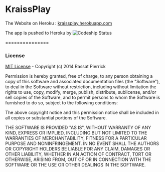 KraissPlay
==========

The Website on Heroku : [kraissplay.herokuapp.com](http://kraissplay.herokuapp.com/)

The app is pushed to Heroku by  ![Codeship Status](https://www.codeship.io/projects/d689bbc0-c3e9-0131-fafb-2a0ce8d9c051/status)

===============
### License ###
[MIT License](http://opensource.org/licenses/MIT) - Copyright (c) 2014 Rassat Pierrick

Permission is hereby granted, free of charge, to any person obtaining a copy
of this software and associated documentation files (the "Software"), to deal
in the Software without restriction, including without limitation the rights
to use, copy, modify, merge, publish, distribute, sublicense, and/or sell
copies of the Software, and to permit persons to whom the Software is
furnished to do so, subject to the following conditions:

The above copyright notice and this permission notice shall be included in
all copies or substantial portions of the Software.

THE SOFTWARE IS PROVIDED "AS IS", WITHOUT WARRANTY OF ANY KIND, EXPRESS OR
IMPLIED, INCLUDING BUT NOT LIMITED TO THE WARRANTIES OF MERCHANTABILITY,
FITNESS FOR A PARTICULAR PURPOSE AND NONINFRINGEMENT. IN NO EVENT SHALL THE
AUTHORS OR COPYRIGHT HOLDERS BE LIABLE FOR ANY CLAIM, DAMAGES OR OTHER
LIABILITY, WHETHER IN AN ACTION OF CONTRACT, TORT OR OTHERWISE, ARISING FROM,
OUT OF OR IN CONNECTION WITH THE SOFTWARE OR THE USE OR OTHER DEALINGS IN
THE SOFTWARE.
